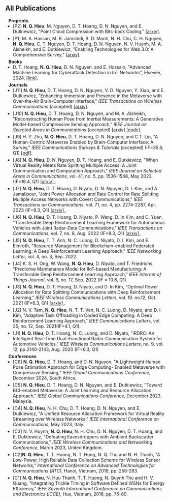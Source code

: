 ## All Publications <a id="all-pub"></a>

<!-- **************************************** Preprints start here **************************************** -->
<h4 style="margin:0 10px 0;"> Preprints</h4>

<ul style="margin:0 0 5px;">
<li><a><autocolor>
[P2] <strong>N. Q. Hieu</strong>, M. Nguyen, D. T. Hoang, D. N. Nguyen, and E. Dutkiewicz, "Point Cloud Compression with Bits-back Coding," <a href="https://arxiv.org/abs/2410.18115"> [arxiv]</a>.
</autocolor></a></li>
</ul>

<ul style="margin:0 0 5px;">
<li><a><autocolor>
[P1] M. A. Hassan,  M. B. Jamshidi, B. D. Manh,  N. H. Chu, C. H. Nguyen, <strong>N. Q. Hieu</strong>,  C. T. Nguyen, D. T. Hoang, D. N. Nguyen, N. V. Huynh, M. A. Alsheikh, and E. Dutkiewicz, "Enabling Technologies for Web 3.0: A Comprehensive Survey," <a href="https://arxiv.org/abs/2401.10901"> [arxiv]</a>.
</autocolor></a></li>
</ul>

<!-- **************************************** Books start here **************************************** -->
<h4 style="margin:0 10px 0;"> Books</h4>

<ul style="margin:0 0 5px;">
<li><a><autocolor>
D. T. Hoang, <strong>N. Q. Hieu</strong>, D. N. Nguyen, and E. Hossain, "Advanced Machine Learning for Cyberattack Detection in IoT Networks", Elsevier, 2024, <a href="https://www.amazon.com.au/Advanced-Learning-Cyber-Attack-Detection-Networks/dp/0443290326"> [link]</a>.
</autocolor></a></li>
</ul>

<!-- **************************************** Journal start here **************************************** -->
<h4 style="margin:0 10px 0;"> Journals</h4>
<ul style="margin:0 0 5px;">
<li><a><autocolor>
[J11] <strong>N. Q. Hieu</strong>, D. T. Hoang, D. N. Nguyen, V. D. Nguyen, Y. Xiao, and E. Dutkiewicz, "Enhancing Immersion and Presence in the Metaverse with Over-the-Air Brain-Computer Interface," <i>IEEE Transactions on Wireless Communications </i> (accepted) <a href="https://arxiv.org/abs/2303.10577"> [arxiv]</a>.
</autocolor></a></li>
</ul>

<ul style="margin:0 0 5px;">
<li><a><autocolor>
[J10] <strong>N. Q. Hieu</strong>, D. T. Hoang, D. N. Nguyen, and M. A. Alsheikh, "Reconstructing Human Pose from Inertial Measurements: A Generative Model-based Compressive Sensing Approach," <i>IEEE Journal on Selected Areas in Communications </i> (accepted) <a href="https://arxiv.org/abs/2310.20228">[arxiv]</a> <a href="https://github.com/hieunq95/compressive-sensing-imu"> [code]</a>.
</autocolor></a></li>
</ul>

<ul style="margin:0 0 5px;">
<li><a><autocolor>
[J9] H. Y. Zhu, <strong>N. Q. Hieu</strong>, D. T. Hoang, D. N. Nguyen, and C.T. Lin, "A Human-Centric Metaverse Enabled by Brain-Computer Interface: A Survey," <i>IEEE Communications Surveys & Tutorials</i> (accepted) (IF=35.6, Q1) <a href="https://ieeexplore.ieee.org/stamp/stamp.jsp?tp=&arnumber=10496440"> [pdf]</a>.
</autocolor></a></li>
</ul>

<ul style="margin:0 0 5px;">
<li><a><autocolor>
[J8] <strong>N. Q. Hieu</strong>, D. N. Nguyen, D. T. Hoang, and E. Dutkiewicz, "When Virtual Reality Meets Rate Splitting Multiple Access: A Joint Communication and Computation Approach," <i>IEEE Journal on Selected Areas in Communications</i>, vol. 41, no. 5, pp. 1536-1548, May 2023 (IF=16.4, Q1) <a href="https://arxiv.org/abs/2207.12114"> [arxiv] </a>.
</autocolor></a></li>
</ul>

<ul style="margin:0 0 5px;">
<li><a><autocolor>
[J7] <strong>N. Q. Hieu</strong>, D. T. Hoang, D. Niyato, D. N. Nguyen, D. I. Kim, and A. Jamalipour, "Joint Power Allocation and Rate Control for Rate Splitting Multiple Access Networks with Covert Communications," <i>IEEE Transactions on Communications</i>, vol. 71, no. 4, pp. 2274-2287, Apr. 2023 (IF=8.3, Q1) <a href="https://arxiv.org/abs/2203.16807"> [arxiv] </a>.
</autocolor></a></li>
</ul>

<ul style="margin:0 0 5px;">
<li><a><autocolor>
[J6] <strong>N. Q. Hieu</strong>, D. T. Hoang, D. Niyato, P. Wang, D. In Kim, and C. Yuen, "Transferable Deep Reinforcement Learning Framework for Autonomous Vehicles with Joint Radar-Data Communications," <i>IEEE Transactions on Communications</i>, vol. 7, no. 8, Aug. 2022 (IF=8.3, Q1) <a href="https://arxiv.org/abs/2105.13670"> [arxiv] </a>.
</autocolor></a></li>
</ul>

<ul style="margin:0 0 5px;">
<li><a><autocolor>
[J5] <strong>N. Q. Hieu</strong>, T. T. Anh, N. C. Luong, D. Niyato, D. I. Kim, and E. Elmroth, "Resource Management for Blockchain-enabled Federated Learning: A Deep Reinforcement Learning Approach," <i>IEEE Networking Letter</i>, vol. 4, no. 3, Sep. 2022.
</autocolor></a></li>
</ul>

<ul style="margin:0 0 5px;">
<li><a><autocolor>
[J4] K. S. H. Ong, W. Wang, <strong>N. Q. Hieu</strong>, D. Niyato, and T. Friedrichs, "Predictive Maintenance Model for IIoT-based Manufacturing: A Transferable Deep Reinforcement Learning Approach," <i>IEEE Internet of Things Journal</i>, vol. 9, no. 17, Sep. 2022 (IF = 10.6, Q1).
</autocolor></a></li>
</ul>

<ul style="margin:0 0 5px;">
<li><a><autocolor>
[J3] <strong>N. Q. Hieu</strong>, D. T. Hoang, D. Niyato, and D. In Kim, "Optimal Power Allocation for Rate Splitting Communications with Deep Reinforcement Learning," <i>IEEE Wireless Communications Letters</i>, vol. 10. no.12, Oct. 2021 (IF=6.3, Q1) <a href="https://arxiv.org/abs/2107.00238"> [arxiv] </a>.
</autocolor></a></li>
</ul>

<ul style="margin:0 0 5px;">
<li><a><autocolor>
[J2] N. V. Tam, <strong>N. Q. Hieu</strong>, N. T. T. Van, N. C. Luong, D. Niyato, and D. I. Kim, "Adaptive Task Offloading in Coded Edge Computing: A Deep Reinforcement Learning Approach," <i>IEEE Communications Letters</i>, vol. 25, no. 12, Sep. 2021(IF=4.1, Q1).
</autocolor></a></li>
</ul>

<ul style="margin:0 0 5px;">
<li><a><autocolor>
[J1] <strong>N. Q. Hieu</strong>, D. T. Hoang, N. C. Luong, and D. Niyato, "iRDRC: An Intelligent Real-Time Dual-Functional Radar-Communication System for Automotive Vehicles," <i>IEEE Wireless Communications Letters</i>, no. 9, vol. 12, pp.2140-2143, Aug. 2020  (IF=6.3, Q1) 
</autocolor></a></li>
</ul>

<!-- **************************************** Conference start here **************************************** -->

<h4 style="margin:0 10px 0;"> Conferences</h4>

<ul style="margin:0 0 5px;">
<li><a><autocolor>
[C6] <strong>N. Q. Hieu</strong>, D. T. Hoang, and D. N. Nguyen, "A Lightweight Human Pose Estimation Approach for Edge Computing-
Enabled Metaverse with Compressive Sensing,"  <i>IEEE Global Communications Conference</i>, December 2024,  South Africa.
</autocolor></a></li>
</ul>

<ul style="margin:0 0 5px;">
<li><a><autocolor>
[C5] <strong>N. Q. Hieu</strong>, D. T. Hoang, D. N. Nguyen, and E. Dutkiewicz, "Toward BCI-enabled Metaverse: A Joint Learning and Resource Allocation Approach,"  <i>IEEE Global Communications Conference</i>, December 2023,  Malaysia.
</autocolor></a></li>
</ul>

<ul style="margin:0 0 5px;">
<li><a><autocolor>
[C4] <strong>N. Q. Hieu</strong>, N. H. Chu, D. T. Hoang, D. N. Nguyen, and E. Dutkiewicz, "A Unified Resource Allocation Framework for Virtual Reality Streaming over Wireless Networks," <i>IEEE International Conference on Communications</i>, May 2023, Italy.
</autocolor></a></li>
</ul>

<ul style="margin:0 0 5px;">
<li><a><autocolor>
[C3] N. V. Huynh, <strong>N. Q. Hieu</strong>, N. H. Chu, D. N. Nguyen, D. T. Hoang, and E. Dutkiewicz, "Defeating Eavesdroppers with Ambient Backscatter Communications," <i>IEEE Wireless Communications and Networking Conference</i>, March 2023, United Kingdom.
</autocolor></a></li>
</ul>

<ul style="margin:0 0 5px;">
<li><a><autocolor>
[C2]<strong>N. Q. Hieu</strong>, T. T. Huong, N. T. Hung, N. Q. Thu and N. H. Thanh, "A Low-Power, High Reliable Data Collection Scheme for Wireless Sensor Networks," <i>International Conference on Advanced Technologies for Communications (ATC)</i>, Hanoi, Vietnam, 2019, pp. 258-263.
</autocolor></a></li>
</ul>

<ul style="margin:0 0 5px;">
<li><a><autocolor>
[C1] <strong>N. Q. Hieu</strong>, N. Huu Thanh, T. T. Huong, N. Quynh Thu and H. V. Quang, "Integrating Trickle Timing in Software Defined WSNs for Energy Efficiency," <i>IEEE Seventh International Conference on Communications and Electronics (ICCE)</i>, Hue, Vietnam, 2018, pp. 75-80.
</autocolor></a></li>
</ul>
